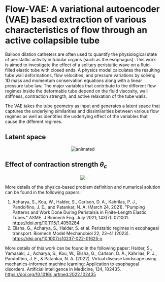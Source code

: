 # Flow-VAE: A variational autoencoder (VAE) based extraction of various characteristics of flow through an active collapsible tube
Balloon dilation catheters are often used to quantify the physiological state of peristaltic activity in tubular organs (such as the esophagus). This work is aimed to investigate the effect of a solitary peristaltic wave on a fluid-filled elastic tube with closed ends. A physics model calculates the resulting tube wall deformations, flow velocities, and pressure variations by solving 1D mass and momentum conservation equations along with a linear pressure tube law. The major variables that contribute to the different flow regimes inside the deformable tube depend on the fluid viscosity, wall stiffness, contraction strength, and active relaxation of the tube walls. 

The VAE takes the tube geometry as input and generates a latent space that captures the underlying similarities and dissimilarities between various flow regimes as well as identifies the underlying effect of the variables that cause the different regimes.

## Latent space
<p align="center">
<img src=https://github.com/haldersourav/flow-vae/assets/42878787/ccac6ec1-c1cd-4c5b-856b-93c409551fbd alt="animated" />
</p>

## Effect of contraction strength $\theta_c$
<p align="center">
<img src=https://github.com/haldersourav/flow-vae/assets/42878787/e0d073ed-3cf1-4c5d-8f16-dad9dfb776f3alt="animated" />
</p>

More details of the physics-based problem definition and numerical solution can be found in the following papers:
1) Acharya, S., Kou, W., Halder, S., Carlson, D. A., Kahrilas, P. J., Pandolfino, J. E., and Patankar, N. A. (March 24, 2021). "Pumping Patterns and Work Done During Peristalsis in Finite-Length Elastic Tubes." ASME. J Biomech Eng. July 2021; 143(7): 071001. https://doi.org/10.1115/1.4050284
2) Elisha, G., Acharya, S., Halder, S. et al. Peristaltic regimes in esophageal transport. Biomech Model Mechanobiol 22, 23–41 (2023). https://doi.org/10.1007/s10237-022-01625-x

More details of this work can be found in the following paper:
Halder, S., Yamasaki, J., Acharya, S., Kou, W., Elisha, G., Carlson, D. A., Kahrilas, P. J., Pandolfino, J. E., & Patankar, N. A. (2022). Virtual disease landscape using mechanics-informed machine learning: Application to esophageal disorders. Artificial Intelligence in Medicine, 134, 102435. https://doi.org/10.1016/j.artmed.2022.102435


